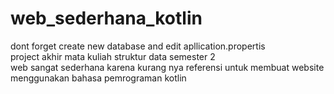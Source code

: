 # web_sederhana_kotlin
dont forget create new database and edit apllication.propertis  
project akhir mata kuliah struktur data semester 2  
web sangat sederhana karena kurang nya referensi untuk membuat website menggunakan bahasa pemrograman kotlin
